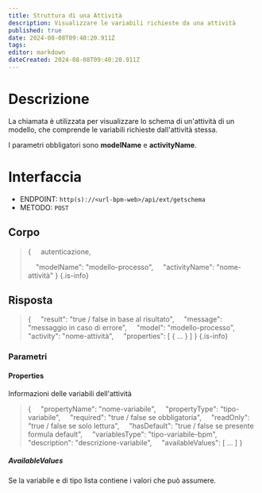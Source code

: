 ```yaml
---
title: Struttura di una Attività
description: Visualizzare le variabili richieste da una attività
published: true
date: 2024-08-08T09:40:20.911Z
tags: 
editor: markdown
dateCreated: 2024-08-08T09:40:20.911Z
---
```


# Descrizione
La chiamata è utilizzata per visualizzare lo schema di un'attività di un modello, che comprende le variabili richieste dall'attività stessa.

I parametri obbligatori sono **modelName** e **activityName**.

# Interfaccia
- ENDPOINT: `http(s)://<url-bpm-web>/api/ext/getschema`
- METODO:	`POST`

## Corpo
> {
> &nbsp;&nbsp;&nbsp; autenticazione,
>
> &nbsp;&nbsp;&nbsp; "modelName": "modello-processo",
> &nbsp;&nbsp;&nbsp; "activityName": "nome-attività"
> }
{.is-info}

## Risposta
> {
> &nbsp;&nbsp;&nbsp; "result": "true / false in base al risultato",
> &nbsp;&nbsp;&nbsp; "message": "messaggio in caso di errore",
> &nbsp;&nbsp;&nbsp; "model": "modello-processo",
> &nbsp;&nbsp;&nbsp; "activity": "nome-attività",
> &nbsp;&nbsp;&nbsp; "properties": [ { ... } ]
> }
{.is-info}

### Parametri

#### Properties
Informazioni delle variabili dell'attività
> {
> &nbsp;&nbsp;&nbsp; "propertyName": "nome-variabile",
> &nbsp;&nbsp;&nbsp; "propertyType": "tipo-variabile",
> &nbsp;&nbsp;&nbsp; "required": "true / false se obbligatoria",
> &nbsp;&nbsp;&nbsp; "readOnly": "true / false se solo lettura",
> &nbsp;&nbsp;&nbsp; "hasDefault": "true / false se presente formula default",
> &nbsp;&nbsp;&nbsp; "variablesType": "tipo-variabile-bpm",
> &nbsp;&nbsp;&nbsp; "description": "descrizione-variabile",
> &nbsp;&nbsp;&nbsp; "availableValues": [ ... ]
> }

##### AvailableValues
Se la variabile e di tipo lista contiene i valori che può assumere.

